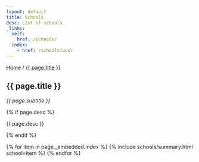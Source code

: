 ```yaml
---
layout: default
title: Schools
desc: List of schools.
_links:
  self:
    href: /schools/
  index:
    - href: /schools/uco/
---
```


<section>
  <a href="{{ site.url }}">Home</a> / <a href="{{ page.url }}">{{ page.title }}</a>
</section>

<section>
  <p><h1>{{ page.title }}</h1></p>
  <p><em>{{ page.subtitle }}</em></p>
  {% if page.desc %}
    <p>{{ page.desc }}</p>
  {% endif %}
</section>

{% for item in page._embedded.index %}
{% include schools/summary.html school=item %}
{% endfor %}
